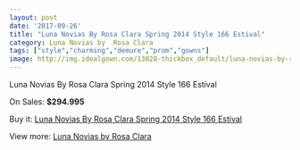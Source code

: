 ```yaml
---
layout: post
date: '2017-09-26'
title: "Luna Novias By Rosa Clara Spring 2014 Style 166 Estival"
category: Luna Novias by  Rosa Clara
tags: ["style","charming","demure","prom","gowns"]
image: http://img.idealgown.com/13828-thickbox_default/luna-novias-by-rosa-clara-spring-2014-style-166-estival.jpg
---
```

Luna Novias By Rosa Clara Spring 2014 Style 166 Estival

On Sales: **$294.995**
<a href="https://www.idealgown.com/en/luna-novias-by-rosa-clara/5567-luna-novias-by-rosa-clara-spring-2014-style-166-estival.html"><amp-img layout="responsive" width="600" height="600" src="//img.idealgown.com/13828-thickbox_default/luna-novias-by-rosa-clara-spring-2014-style-166-estival.jpg" alt="Luna Novias By Rosa Clara Spring 2014 Style 166 Estival 0" /></a>
<a href="https://www.idealgown.com/en/luna-novias-by-rosa-clara/5567-luna-novias-by-rosa-clara-spring-2014-style-166-estival.html"><amp-img layout="responsive" width="600" height="600" src="//img.idealgown.com/13829-thickbox_default/luna-novias-by-rosa-clara-spring-2014-style-166-estival.jpg" alt="Luna Novias By Rosa Clara Spring 2014 Style 166 Estival 1" /></a>

Buy it: [Luna Novias By Rosa Clara Spring 2014 Style 166 Estival](https://www.idealgown.com/en/luna-novias-by-rosa-clara/5567-luna-novias-by-rosa-clara-spring-2014-style-166-estival.html "Luna Novias By Rosa Clara Spring 2014 Style 166 Estival")

View more: [Luna Novias by  Rosa Clara](https://www.idealgown.com/en/81-luna-novias-by--rosa-clara "Luna Novias by  Rosa Clara")